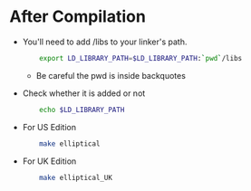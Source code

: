 # After Compilation

* You'll need to add /libs to your linker's path.
	
	```bash
		export LD_LIBRARY_PATH=$LD_LIBRARY_PATH:`pwd`/libs
	```
	
	* Be careful the pwd is inside backquotes

* Check whether it is added or not
	
	```bash
		echo $LD_LIBRARY_PATH
	```

* For US Edition
	```bash
		make elliptical
	```
* For UK Edition
	```bash
		make elliptical_UK
	```
